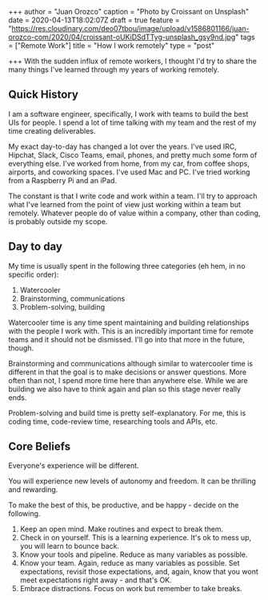 +++
author = "Juan Orozco"
caption = "Photo by Croissant on Unsplash"
date = 2020-04-13T18:02:07Z
draft = true
feature = "https://res.cloudinary.com/deo07tbou/image/upload/v1586801166/juan-orozco-com/2020/04/croissant-oUKiDSdTTyg-unsplash_gsy9nd.jpg"
tags = ["Remote Work"]
title = "How I work remotely"
type = "post"

+++
With the sudden influx of remote workers, I thought I'd try to share the many things I've learned through my years of working remotely.

## Quick History

I am a software engineer, specifically, I work with teams to build the best UIs for people. I spend a lot of time talking with my team and the rest of my time creating deliverables.

My exact day-to-day has changed a lot over the years. I've used IRC, Hipchat, Slack, Cisco Teams, email, phones, and pretty much some form of everything else. I've worked from home, from my car, from coffee shops, airports, and coworking spaces. I've used Mac and PC. I've tried working from a Raspberry Pi and an iPad.

The constant is that I write code and work within a team. I'll try to approach what I've learned from the point of view just working within a team but remotely. Whatever people do of value within a company, other than coding, is probably outside my scope.

## Day to day

My time is usually spent in the following three categories (eh hem, in no specific order):

1. Watercooler
2. Brainstorming, communications
3. Problem-solving, building

Watercooler time is any time spent maintaining and building relationships with the people I work with. This is an incredibly important time for remote teams and it should not be dismissed. I'll go into that more in the future, though.

Brainstorming and communications although similar to watercooler time is different in that the goal is to make decisions or answer questions. More often than not, I spend more time here than anywhere else. While we are building we also have to think again and plan so this stage never really ends.

Problem-solving and build time is pretty self-explanatory. For me, this is coding time, code-review time, researching tools and APIs, etc.

## Core Beliefs

Everyone's experience will be different.

You will experience new levels of autonomy and freedom. It can be thrilling and rewarding.

To make the best of this, be productive, and be happy - decide on the following.

1. Keep an open mind. Make routines and expect to break them.
2. Check in on yourself. This is a learning experience. It's ok to mess up, you will learn to bounce back.
3. Know your tools and pipeline. Reduce as many variables as possible.
4. Know your team. Again, reduce as many variables as possible. Set expectations, revisit those expectations, and, again, know that you wont meet expectations right away - and that's OK.
5. Embrace distractions. Focus on work but remember to take breaks.